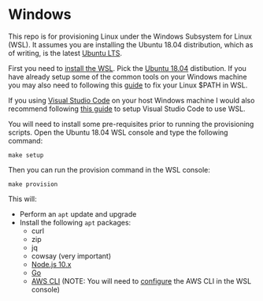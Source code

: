 # Windows

This repo is for provisioning Linux under the Windows Subsystem for Linux (WSL). It assumes you are installing the Ubuntu 18.04 distribution, which as of writing, is the latest [Ubuntu LTS](https://wiki.ubuntu.com/Releases).

First you need to [install the WSL](https://docs.microsoft.com/en-us/windows/wsl/install-win10). Pick the [Ubuntu 18.04](https://www.microsoft.com/store/apps/9N9TNGVNDL3Q) distibution. If you have already setup some of the common tools on your Windows machine you may also need to following this [guide](https://github.com/microsoft/WSL/issues/1640#issuecomment-335034046) to fix your Linux $PATH in WSL.

If you using [Visual Studio Code](https://code.visualstudio.com/) on your host Windows machine I would also recommend following [this guide](https://code.visualstudio.com/docs/remote/wsl) to setup Visual Studio Code to use WSL.

You will need to install some pre-requisites prior to running the provisioning scripts. Open the Ubuntu 18.04 WSL console and type the following command:

```shell
make setup
```

Then you can run the provision command in the WSL console:

```shell
make provision
```

This will:

- Perform an `apt` update and upgrade
- Install the following `apt` packages:
  - curl
  - zip
  - jq
  - cowsay (very important)
  - [Node.js 10.x](https://nodejs.org/)
  - [Go](https://golang.org/)
  - [AWS CLI](https://aws.amazon.com/cli/) (NOTE: You will need to [configure](https://docs.aws.amazon.com/cli/latest/userguide/cli-chap-configure.html) the AWS CLI in the WSL console)
